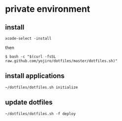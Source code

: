 # private environment

## install

```
xcode-select -install
```

then

```
$ bash -c "$(curl -fsSL raw.github.com/yojiro/dotfiles/master/dotfiles.sh)"
```

## install applications

```
~/dotfiles/dotfiles.sh initialize
```

## update dotfiles

```
~/dotfiles/dotfiles.sh -f deploy
```
